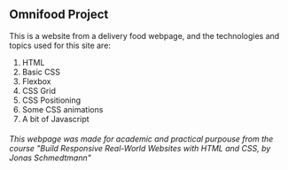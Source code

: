## Omnifood Project

This is a website from a delivery food webpage, and the technologies and topics used for this site are:

1. HTML
2. Basic CSS
3. Flexbox
4. CSS Grid
5. CSS Positioning
6. Some CSS animations
7. A bit of Javascript


###### This webpage was made for academic and practical purpouse from the course "Build Responsive Real-World Websites with HTML and CSS, by Jonas Schmedtmann"
